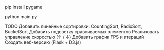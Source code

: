 pip install pygame

python main.py


TODO
Добавить линейные сортировки: CountingSort, RadixSort, BucketSort
Добавить подсветку сравниваемых элементов
Реализовать управление скоростью (↑ / ↓)
Добавить график FPS и итераций
Создать веб-версию (Flask + D3.js)
